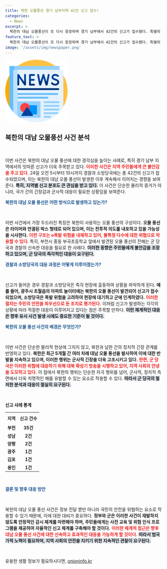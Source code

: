 ```yaml
---
title: 북한 오물풍선 경기 남부지역 42건 신고 접수!
categories:
  - News
excerpt: >
  북한의 대남 오물풍선이 또 다시 등장하며 경기 남부에서 42건의 신고가 접수됐다. 특별히 폭발 위험이 우려되는 풍선도 발견됐고, 군 당국이 현장 대응에 나섰다. 긴장감이 고조되는 상황 속 자세한 내용을 확인해보세요!
feature_text: >
  북한의 대남 오물풍선이 또 다시 등장하며 경기 남부에서 42건의 신고가 접수됐다. 특별히 폭발 위험이 우려되는 풍선도 발견됐고, 군 당국이 현장 대응에 나섰다. 긴장감이 고조되는 상황 속 자세한 내용을 확인해보세요!
image: '/assets/img/newspaper.png'
---
```


<p><img src="/assets/img/newspaper.png" alt="kimp 속보" /></p>

<h2 data-ke-size="size26">북한의 대남 오물풍선 사건 분석</h2>

<p data-ke-size="size16">&nbsp;</p>

<p>이번 사건은 북한의 대남 오물 풍선에 대한 경각심을 높이는 사례로, 특히 경기 남부 지역에서의 잇따른 신고가 더욱 주목받고 있다. <b><span style="color: #ee2323;">이러한 사건은 지역 주민들에게 큰 불안감을 주고 있다.</span></b> 24일 오전 5시부터 10시까지 경찰과 소방당국에는 총 42건의 신고가 접수되었으며, 이는 북한의 대남 오물 풍선이 발생한 이후 계속해서 이어지는 경향을 보여준다. <b><span style="background-color: #21538527;">특히, 지역별 신고 분포도 큰 관심을 받고 있다.</span></b> 이 사건은 단순한 물리적 증거가 아니라, 국가 간의 긴장감과 군사적 대응이 필요한 상황임을 보여준다.</p>

<p><b><span style="color: #1a5490;">북한의 대남 오물 풍선은 어떤 방식으로 발생하고 있는가?</span></b> </p>

<p data-ke-size="size16">&nbsp;</p>

<p>이번 사건에서 가장 두드러진 특징은 북한이 사용하는 오물 풍선의 구성이다. <b>오물 풍선은 타이머와 연결된 박스 형태로 되어 있으며, 이는 전투적 의도를 내포하고 있을 가능성을 시사한다.</b> <b><span style="color: #ee2323;">이런 구조는 o폭발 위험을 내재하고 있어, 불특정 다수에 대한 위협으로 작용할 수 있다</span></b>. 특히, 부천시 중동 부곡초등학교 앞에서 발견된 오물 풍선의 잔해는 군 당국과 경찰의 신속한 대응을 필요로 한 사례다. <b><span style="background-color: #21538527;">이러한 동향은 주민들에게 불안감을 조장하고 있으며, 군 당국의 즉각적인 대응이 요구된다.</span></b></p>

<p><b><span style="color: #1a5490;">경찰과 소방당국의 대응 과정은 어떻게 이루어졌는가?</span></b></p>

<p data-ke-size="size16">&nbsp;</p>

<p>신고가 들어온 경우 경찰과 소방당국은 즉각 현장에 출동하여 상황을 파악하게 된다. <b>예를 들어, 광주시 초월읍의 아파트 놀이터에는 북한의 오물 풍선이 발견되어 신고가 접수되었으며, 소방당국은 폭발 위험을 고려하여 현장에 대기하고 군에 인계하였다.</b> <b><span style="color: #ee2323;">이러한 절차는 주민의 안전을 최우선으로 둔 조치로 평가된다.</span></b> 이처럼 신고가 발생하는 각각의 상황에 따라 적절한 대응이 이루어지고 있다는 점은 주목할 만하다. <b><span style="background-color: #21538527;">이런 체계적인 대응은 향후 유사 사건 발생 시에도 중요한 기준이 될 것이다.</span></b></p>

<p><b><span style="color: #1a5490;">북한의 오물 풍선 사건의 배경은 무엇인가?</span></b></p>

<p data-ke-size="size16">&nbsp;</p>

<p>이번 사건은 단순한 물리적 현상에 그치지 않고, 북한과 남한 간의 정치적 긴장 관계를 반영하고 있다. <b>북한은 최근 5개월 간 여러 차례 대남 오물 풍선을 발사하여 이에 대한 반발을 지속하고 있으며, 이러한 행위는 군사적 긴장을 더욱 고조시키고 있다.</b> <b><span style="color: #ee2323;">한편, 군 당국은 이러한 위협에 대응하기 위해 대북 확성기 방송을 시행하고 있어, 지역 사회의 안녕을 도모하고 있다.</span></b> 이 점에서 북한의 행위는 단순한 자극 행위를 넘어, 군사적, 정치적 측면에서 더욱 치명적인 해를 유발할 수 있는 요소로 작용할 수 있다. <b><span style="background-color: #21538527;">따라서 군 당국의 철저한 분석과 대응이 절실히 요구된다.</span></b></p>

<p data-ke-size="size16">&nbsp;</p>

<p><strong>신고 사례 통계</strong></p>

<table style="width:100%; border-collapse:collapse;">
    <tr>
        <th style="text-align: center; height: 30px;"><b>지역</b></th>
        <th style="text-align: center; height: 30px;"><b>신고 건수</b></th>
    </tr>
    <tr>
        <td style="text-align: center; height: 17px;"><b>부천</b></td>
        <td style="text-align: center; height: 17px;"><b>35건</b></td>
    </tr>
    <tr>
        <td style="text-align: center; height: 17px;"><b>성남</b></td>
        <td style="text-align: center; height: 17px;"><b>2건</b></td>
    </tr>
    <tr>
        <td style="text-align: center; height: 17px;"><b>양평</b></td>
        <td style="text-align: center; height: 17px;"><b>2건</b></td>
    </tr>
    <tr>
        <td style="text-align: center; height: 17px;"><b>광주</b></td>
        <td style="text-align: center; height: 17px;"><b>1건</b></td>
    </tr>
    <tr>
        <td style="text-align: center; height: 17px;"><b>김포</b></td>
        <td style="text-align: center; height: 17px;"><b>1건</b></td>
    </tr>
    <tr>
        <td style="text-align: center; height: 17px;"><b>용인</b></td>
        <td style="text-align: center; height: 17px;"><b>1건</b></td>
    </tr>
</table>

<p data-ke-size="size16">&nbsp;</p>

<p><b><span style="color: #1a5490;">결론 및 향후 대응 방안</span></b></p>

<p data-ke-size="size16">&nbsp;</p>

<p>북한의 대남 오물 풍선 사건은 정보 전달 뿐만 아니라 국민의 안전을 위협하는 요소로 작용할 수 있기 때문에, 이에 대한 대비가 중요하다. <b>정부와 군은 이러한 사건이 재발하지 않도록 안정적인 감시 체계를 마련해야 하며, 주민들에게는 사전 교육 및 위험 인식 프로그램을 제공하여 자율적인 신고 체계를 구축해야 할 것이다.</b> <b><span style="color: #ee2323;">이러한 체계적 접근은 향후 대남 오물 풍선 사건에 대한 신속하고 효과적인 대응을 가능하게 할 것이다.</span></b> <b><span style="background-color: #21538527;">따라서 범국가적 노력이 필요하며, 지역 사회의 안전을 지키기 위한 지속적인 관찰이 요구된다.</span></b> </p>

<p data-ke-size="size16">&nbsp;</p>
유용한 생활 정보가 필요하시다면, <a href="https://onioninfo.kr" rel="dofollow">onioninfo.kr</a>


